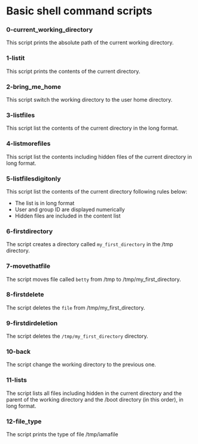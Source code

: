 # Basic shell command scripts
### 0-current_working_directory
This script prints the absolute path of the current working directory.
### 1-listit
This script prints the contents of the current directory.
### 2-bring_me_home
This script switch the working directory to the user home directory.
### 3-listfiles
This script list the contents of the current directory in the long format.
### 4-listmorefiles
This script list the contents including hidden files of the current directory in long format.
### 5-listfilesdigitonly
This script list the contents of the current directory following rules below:
- The list is in long format
- User and group ID are displayed numerically
- Hidden files are included in the content list
### 6-firstdirectory
The script creates a directory called `my_first_directory` in the /tmp directory.
### 7-movethatfile
The script moves file called `betty` from /tmp to /tmp/my_first_directory.
### 8-firstdelete
The script deletes the `file` from /tmp/my_first_directory.
### 9-firstdirdeletion
The script deletes the `/tmp/my_first_directory` directory.
### 10-back
The script change the working directory to the previous one.
### 11-lists
The script lists all files including hidden in the current directory and the parent of the working directory and the /boot directory (in this order), in long format.
### 12-file_type
The script prints the type of file /tmp/iamafile
